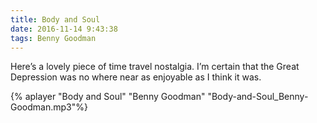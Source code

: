 ```yaml
---
title: Body and Soul
date: 2016-11-14 9:43:38
tags: Benny Goodman
---
```

Here’s a lovely piece of time travel nostalgia. I’m certain that the Great Depression was no where near as enjoyable as I think it was.

{% aplayer "Body and Soul" "Benny Goodman" "Body-and-Soul_Benny-Goodman.mp3"%}
